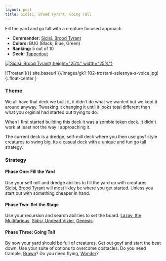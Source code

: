 ```yaml
---
layout: post
title: Sidisi, Brood Tyrant, Going Tall
---
```


Fill the yard and go tall with a creature focused approach.

- **Commander:** [Sidisi, Brood Tyrant](https://scryfall.com/card/ktk/199/sidisi-brood-tyrant)
- **Colors:** BUG (Black, Blue, Green) 
- **Ranking:** 5 out of 10
- **Deck:** [Tappedout](https://tappedout.net/mtg-decks/sidisi-going-tall-1/)

[![Sidisi, Brood Tyrant](https://img.scryfall.com/cards/large/front/f/f/ffa2b070-952e-4242-83bb-3e73135ceeeb.jpg?1562796690){:height="25%" width="25%"}](https://scryfall.com/card/ktk/199/sidisi-brood-tyrant)

![Trostani]({{ site.baseurl }}/images/gk1-102-trostani-selesnya-s-voice.jpg){:.float-center }

### Theme

We all have that deck we built it, it didn't do what we wanted but we kept it around anyway. Tweaking it changing it until it looks total different than what you orginial had started out trying to do.

When I first started building this deck it was a zombie token deck. It didn't work at least not the way I approaching it.

The current deck is a dredge, self-mill deck where you then use goyf style creatures to swing big. Its a casual deck with a unique and fun go tall strategy.

### Strategy
#### Phase One: Fill the Yard
Use your self mill and dredge abilites to fill the yard up with creatures. [Sidisi, Brood Tyrant](https://scryfall.com/card/ktk/199/sidisi-brood-tyrant) will most likley be where you get started. Unless you start out with something cheaper in hand.

#### Phase Two: Set the Stage
Use your recursion and search abilities to set the board. [Lazav, the Multifarious](https://scryfall.com/card/grn/184/lazav-the-multifarious), [Sidisi, Undead Vizier](https://scryfall.com/card/dtk/120/sidisi-undead-vizier), [Genesis](https://scryfall.com/card/mh1/166/genesis).

#### Phase Three: Going Tall
By now your yard should be full of creatures. Get out goyf and start the beat down. Use your suite of options to overcome obstacles. Do you need trample, [Brawn](https://scryfall.com/card/uma/160/brawn)? Do you need flying, [Wonder](https://scryfall.com/card/cm2/56/wonder)?
